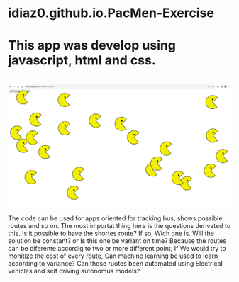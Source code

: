 # idiaz0.github.io.PacMen-Exercise
<h1>This app was develop using javascript, html and css.</h1>
</br>
<img src="img/packMen.PNG"></img> 
<p>The code can be used for apps oriented for tracking bus, shows possible routes and so on. The most importat thing here is the questions derivated to this. 
Is it possible to have the shortes route? If so, Wich one is.
Will the solution be constant? or Is this one be variant on time?
Because the routes can be diferente accordig to two or more different point, If We would try to monitize
the cost of every route, Can machine learning be used to learn according to variance?
Can those ruotes been automated using Electrical vehicles and self driving autonomus models?</p>
